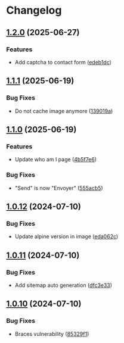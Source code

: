 # Changelog

## [1.2.0](https://github.com/Ranoth/Portfolio-Svelte/compare/v1.1.1...v1.2.0) (2025-06-27)


### Features

* Add captcha to contact form ([edeb1dc](https://github.com/Ranoth/Portfolio-Svelte/commit/edeb1dcffb00d3c2dea470089445b99c9864f4e2))

## [1.1.1](https://github.com/Ranoth/Portfolio-Svelte/compare/v1.1.0...v1.1.1) (2025-06-19)


### Bug Fixes

* Do not cache image anymore ([139019a](https://github.com/Ranoth/Portfolio-Svelte/commit/139019a0d2a3a959ef2ce844be8be6d92997e229))

## [1.1.0](https://github.com/Ranoth/Portfolio-Svelte/compare/v1.0.12...v1.1.0) (2025-06-19)


### Features

* Update who am I page ([4b5f7e6](https://github.com/Ranoth/Portfolio-Svelte/commit/4b5f7e641ed1f4db961af209e6a64c50c35c9ea9))


### Bug Fixes

* "Send" is now "Envoyer" ([555acb5](https://github.com/Ranoth/Portfolio-Svelte/commit/555acb55a70958e3e5abee37e5b9253e2eb52335))

## [1.0.12](https://github.com/Ranoth/Portfolio-Svelte/compare/v1.0.11...v1.0.12) (2024-07-10)


### Bug Fixes

* Update alpine version in image ([eda062c](https://github.com/Ranoth/Portfolio-Svelte/commit/eda062c50f1552f50cc790c0c28b0ed4635f1460))

## [1.0.11](https://github.com/Ranoth/Portfolio-Svelte/compare/v1.0.10...v1.0.11) (2024-07-10)


### Bug Fixes

* Add sitemap auto generation ([dfc3e33](https://github.com/Ranoth/Portfolio-Svelte/commit/dfc3e334a9556e54d7b5805b6ccb8088f9645e12))

## [1.0.10](https://github.com/Ranoth/Portfolio-Svelte/compare/v1.0.9...v1.0.10) (2024-07-10)


### Bug Fixes

* Braces vulnerability ([85329f1](https://github.com/Ranoth/Portfolio-Svelte/commit/85329f149c6cfe7ce47c5d2e259eee73246bd37f))
